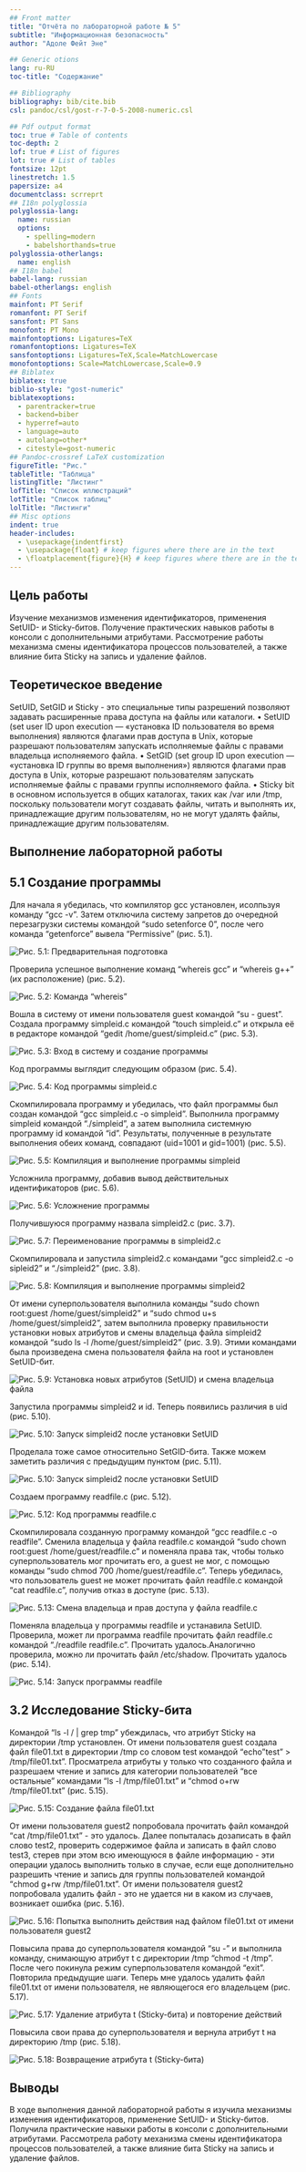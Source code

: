 ```yaml
---
## Front matter
title: "Отчёта по лабораторной работе № 5"
subtitle: "Информационная безопасность"
author: "Адоле Фейт Эне"

## Generic otions
lang: ru-RU
toc-title: "Содержание"

## Bibliography
bibliography: bib/cite.bib
csl: pandoc/csl/gost-r-7-0-5-2008-numeric.csl

## Pdf output format
toc: true # Table of contents
toc-depth: 2
lof: true # List of figures
lot: true # List of tables
fontsize: 12pt
linestretch: 1.5
papersize: a4
documentclass: scrreprt
## I18n polyglossia
polyglossia-lang:
  name: russian
  options:
	- spelling=modern
	- babelshorthands=true
polyglossia-otherlangs:
  name: english
## I18n babel
babel-lang: russian
babel-otherlangs: english
## Fonts
mainfont: PT Serif
romanfont: PT Serif
sansfont: PT Sans
monofont: PT Mono
mainfontoptions: Ligatures=TeX
romanfontoptions: Ligatures=TeX
sansfontoptions: Ligatures=TeX,Scale=MatchLowercase
monofontoptions: Scale=MatchLowercase,Scale=0.9
## Biblatex
biblatex: true
biblio-style: "gost-numeric"
biblatexoptions:
  - parentracker=true
  - backend=biber
  - hyperref=auto
  - language=auto
  - autolang=other*
  - citestyle=gost-numeric
## Pandoc-crossref LaTeX customization
figureTitle: "Рис."
tableTitle: "Таблица"
listingTitle: "Листинг"
lofTitle: "Список иллюстраций"
lotTitle: "Список таблиц"
lolTitle: "Листинги"
## Misc options
indent: true
header-includes:
  - \usepackage{indentfirst}
  - \usepackage{float} # keep figures where there are in the text
  - \floatplacement{figure}{H} # keep figures where there are in the text
---
```


## Цель работы

Изучение механизмов изменения идентификаторов, применения SetUID- и
Sticky-битов. Получение практических навыков работы в консоли с дополнительными атрибутами. Рассмотрение работы механизма смены идентификатора
процессов пользователей, а также влияние бита Sticky на запись и удаление
файлов.

## Теоретическое введение

SetUID, SetGID и Sticky - это специальные типы разрешений позволяют задавать
расширенные права доступа на файлы или каталоги.
• SetUID (set user ID upon execution — «установка ID пользователя во время
выполнения) являются флагами прав доступа в Unix, которые разрешают
пользователям запускать исполняемые файлы с правами владельца исполняемого файла.
• SetGID (set group ID upon execution — «установка ID группы во время выполнения») являются флагами прав доступа в Unix, которые разрешают
пользователям запускать исполняемые файлы с правами группы исполняемого файла.
• Sticky bit в основном используется в общих каталогах, таких как /var или
/tmp, поскольку пользователи могут создавать файлы, читать и выполнять
их, принадлежащие другим пользователям, но не могут удалять файлы,
принадлежащие другим пользователям.

## Выполнение лабораторной работы

## 5.1 Создание программы
Для начала я убедилась, что компилятор gcc установлен, исолпьзуя команду
“gcc -v”. Затем отключила систему запретов до очередной перезагрузки системы
командой “sudo setenforce 0”, после чего команда “getenforce” вывела “Permissive”
(рис. 5.1).

![Рис. 5.1: Предварительная подготовка](image/lab5.1.png)

Проверила успешное выполнение команд “whereis gcc” и “whereis g++” (их расположение) (рис. 5.2).

![Рис. 5.2: Команда “whereis”](image/lab5.2.png)

Вошла в систему от имени пользователя guest командой “su - guest”. Создала программу simpleid.c командой “touch simpleid.c” и открыла её в редакторе
командой “gedit /home/guest/simpleid.c” (рис. 5.3).

![Рис. 5.3: Вход в систему и создание программы](image/lab5.3.png)

Код программы выглядит следующим образом (рис. 5.4).

![Рис. 5.4: Код программы simpleid.c](image/lab5.4.png)

Скомпилировала программу и убедилась, что файл программы был создан
командой “gcc simpleid.c -o simpleid”. Выполнила программу simpleid командой
“./simpleid”, а затем выполнила системную программу id командой “id”. Результаты, полученные в результате выполнения обеих команд, совпадают (uid=1001 и
gid=1001) (рис. 5.5).

![Рис. 5.5: Компиляция и выполнение программы simpleid](image/lab5.5.png)

Усложнила программу, добавив вывод действительных идентификаторов (рис. 5.6).

![Рис. 5.6: Усложнение программы](image/lab5.6.png)

Получившуюся программу назвала simpleid2.c (рис. 3.7).

![Рис. 5.7: Переименование программы в simpleid2.c](image/lab5.7.png)

Скомпилировала и запустила simpleid2.c командами “gcc simpleid2.c -o sipleid2”
и “./simpleid2” (рис. 3.8).

![Рис. 5.8: Компиляция и выполнение программы simpleid2](image/lab5.8.png)

От имени суперпользователя выполнила команды “sudo chown root:guest
/home/guest/simpleid2” и “sudo chmod u+s /home/guest/simpleid2”, затем выполнила проверку правильности установки новых атрибутов и смены владельца
файла simpleid2 командой “sudo ls -l /home/guest/simpleid2” (рис. 3.9). Этими
командами была произведена смена пользователя файла на root и установлен
SetUID-бит.

![Рис. 5.9: Установка новых атрибутов (SetUID) и смена владельца файла](image/lab5.9.png)

Запустила программы simpleid2 и id. Теперь появились различия в uid (рис. 5.10).

![Рис. 5.10: Запуск simpleid2 после установки SetUID](image/lab5.10.png)

Проделала тоже самое относительно SetGID-бита. Также можем заметить различия с предыдущим пунктом (рис. 5.11).

![Рис. 5.10: Запуск simpleid2 после установки SetUID](image/lab5.10.png)

Создаем программу readfile.c (рис. 5.12).

![Рис. 5.12: Код программы readfile.c](image/lab5.12.png)

Скомпилировала созданную программу командой “gcc readfile.c -o readfile”.
Сменила владельца у файла readfile.c командой “sudo chown root:guest
/home/guest/readfile.c” и поменяла права так, чтобы только суперпользователь
мог прочитать его, а guest не мог, с помощью команды “sudo chmod 700
/home/guest/readfile.c”. Теперь убедилась, что пользователь guest не может
прочитать файл readfile.c командой “cat readfile.c”, получив отказ в доступе (рис. 5.13).

![Рис. 5.13: Смена владельца и прав доступа у файла readfile.c](image/lab5.13.png)

Поменяла владельца у программы readfile и устанавила SetUID. Проверила, может ли программа readfile прочитать файл readfile.c командой “./readfile readfile.c”.
Прочитать удалось.Аналогично проверила, можно ли прочитать файл /etc/shadow.
Прочитать удалось (рис. 5.14).

![Рис. 5.14: Запуск программы readfile](image/lab5.14.png)

## 3.2 Исследование Sticky-бита
Командой “ls -l / | grep tmp” убеждилась, что атрибут Sticky на директории /tmp
установлен. От имени пользователя guest создала файл file01.txt в директории
/tmp со словом test командой “echo”test” > /tmp/file01.txt”. Просматрела атрибуты
у только что созданного файла и разрешаем чтение и запись для категории
пользователей “все остальные” командами “ls -l /tmp/file01.txt” и “chmod o+rw
/tmp/file01.txt” (рис. 5.15).

![Рис. 5.15: Создание файла file01.txt](image/lab5.15.png)

От имени пользователя guest2 попробовала прочитать файл командой “cat
/tmp/file01.txt” - это удалось. Далее попыталась дозаписать в файл слово test2,
проверить содержимое файла и записать в файл слово test3, стерев при этом всю
имеющуюся в файле информацию - эти операции удалось выполнить только в
случае, если еще дополнительно разрешить чтение и запись для группы пользователей командой “chmod g+rw /tmp/file01.txt”. От имени пользователя guest2
попробовала удалить файл - это не удается ни в каком из случаев, возникает
ошибка (рис. 5.16).

![Рис. 5.16: Попытка выполнить действия над файлом file01.txt от имени пользователя guest2](image/lab5.16.png)

Повысила права до суперпользователя командой “su -” и выполнила команду,
снимающую атрибут t с директории /tmp “chmod -t /tmp”. После чего покинула
режим суперпользователя командой “exit”. Повторила предыдущие шаги. Теперь
мне удалось удалить файл file01.txt от имени пользователя, не являющегося его
владельцем (рис. 5.17).

![Рис. 5.17: Удаление атрибута t (Sticky-бита) и повторение действий](image/lab5.17.png)

Повысила свои права до суперпользователя и вернула атрибут t на директорию
/tmp (рис. 5.18).

![Рис. 5.18: Возвращение атрибута t (Sticky-бита)](image/lab5.18.png)


## Выводы

В ходе выполнения данной лабораторной работы я изучила механизмы изменения идентификаторов, применение SetUID- и Sticky-битов. 
Получила практические навыки работы в консоли с дополнительными атрибутами. Рассмотрела
работу механизма смены идентификатора процессов пользователей, а также
влияние бита Sticky на запись и удаление файлов.

